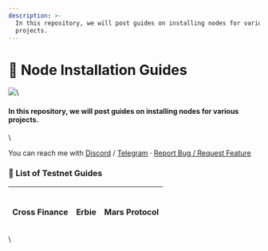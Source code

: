 ```yaml
---
description: >-
  In this repository, we will post guides on installing nodes for various
  projects.
---
```


# 🖖 Node Installation Guides

![](https://avatars.githubusercontent.com/u/35812219)\


#### In this repository, we will post guides on installing nodes for various projects.

\


You can reach me with [Discord](https://discord.com/users/401788522765484043) / [Telegram](https://t.me/haciyatmaz) · [Report Bug / Request Feature](https://github.com/hcytmz/Node-Installation-Guides/issues)

### :rocket: List of Testnet Guides <a href="#list-testnets" id="list-testnets"></a>

| <p><br>Cross Finance</p> | <p><br>Erbie</p> | <p><br>Mars Protocol</p> |
| :----------------------: | :--------------: | :----------------------: |

\
